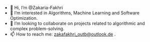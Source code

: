 - 👋 Hi, I’m @Zakaria-Fakhri
- 👀 I’m interested in Algorithms, Machine Learning and Software Optimization.
- 💞️ I’m looking to collaborate on projects related to algorithmic and complex problem-solving.
- 📫 How to reach me: zakafakhri_outb@outlook.de .

